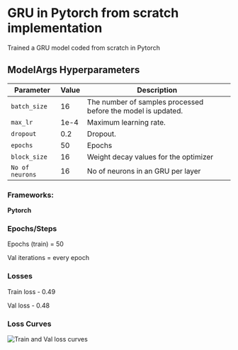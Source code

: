 
# GRU in Pytorch from scratch implementation

Trained a GRU model coded from scratch in Pytorch 

## ModelArgs Hyperparameters

| Parameter    | Value    | Description                                                                 
|--------------|----------|-----------------------------------------------------------------------------|
| `batch_size` | 16       | The number of samples processed before the model is updated.                |
| `max_lr`     | 1e-4     | Maximum learning rate.                                                      |
| `dropout`    | 0.2      | Dropout.                                                                    |
| `epochs`     | 50       | Epochs                                                                      |           
| `block_size` | 16      | Weight decay values for the optimizer                                        |
| `No of neurons`| 16      | No of neurons in an GRU per layer                                          |    


### Frameworks:
**Pytorch**


### Epochs/Steps
Epochs (train) = 50

Val iterations = every epoch


### Losses

Train loss - 0.49 

Val loss - 0.48

### Loss Curves

![Train and Val loss curves](img/loss_curves.jpg)



